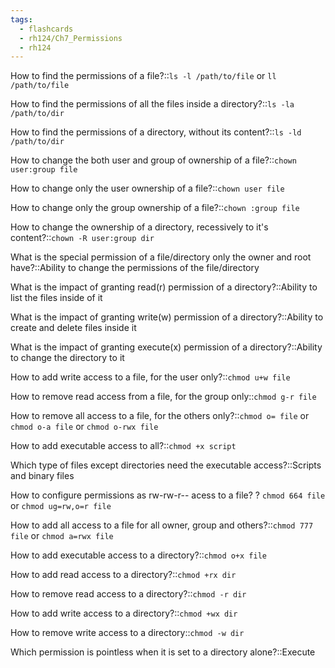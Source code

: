 ```yaml
---
tags:
  - flashcards
  - rh124/Ch7_Permissions
  - rh124
---
```


How to find the permissions of a file?::`ls -l /path/to/file` or `ll /path/to/file`

<!--SR:!2023-09-30,57,311-->

How to find the permissions of all the files inside a directory?::`ls -la /path/to/dir`

<!--SR:!2023-09-24,51,311-->

How to find the permissions of a directory, without its content?::`ls -ld /path/to/dir`

<!--SR:!2023-09-26,53,311-->

How to change the both user and group of ownership of a file?::`chown user:group file`

<!--SR:!2023-12-16,119,325-->

How to change only the user ownership of a file?::`chown user file`

<!--SR:!2023-12-20,123,325-->

How to change only the group ownership of a file?::`chown :group file`

<!--SR:!2023-12-09,112,310-->

How to change the ownership of a directory, recessively to it's content?::`chown -R user:group dir`

<!--SR:!2023-12-17,120,321-->

What is the special permission of a file/directory only the owner and root have?::Ability to change the permissions of the file/directory

<!--SR:!2023-12-14,117,321-->

What is the impact of granting read(r) permission of a directory?::Ability to list the files inside of it

<!--SR:!2023-12-15,118,325-->

What is the impact of granting write(w) permission of a directory?::Ability to create and delete files inside it

<!--SR:!2023-12-10,113,310-->

What is the impact of granting execute(x) permission of a directory?::Ability to change the directory to it

<!--SR:!2023-12-08,111,310-->

How to add write access to a file, for the user only?::`chmod u+w file`

<!--SR:!2023-12-18,121,321-->

How to remove read access from a file, for the group only::`chmod g-r file`

<!--SR:!2023-12-06,109,310-->

How to remove all access to a file, for the others only?::`chmod o= file` or `chmod o-a file` or `chmod o-rwx file`

<!--SR:!2023-11-06,79,310-->

How to add executable access to all?::`chmod +x script`

<!--SR:!2023-12-10,113,310-->

Which type of files except directories need the executable access?::Scripts and binary files

<!--SR:!2023-12-07,110,301-->

How to configure permissions as rw-rw-r-- acess to a file?
?
`chmod 664 file` or
`chmod ug=rw,o=r file`

<!--SR:!2023-12-04,107,305-->

How to add all access to a file for all owner, group and others?::`chmod 777 file` or `chmod a=rwx file`

<!--SR:!2023-12-05,108,301-->

How to add executable access to a directory?::`chmod o+x file`

<!--SR:!2023-12-19,122,325-->

How to add read access to a directory?::`chmod +rx dir`

<!--SR:!2023-12-08,111,310-->

How to remove read access to a directory?::`chmod -r dir`

<!--SR:!2023-12-13,116,310-->

How to add write access to a directory?::`chmod +wx dir`

<!--SR:!2023-10-06,48,265-->

How to remove write access to a directory::`chmod -w dir`

<!--SR:!2023-11-04,77,290-->

Which permission is pointless when it is set to a directory alone?::Execute

<!--SR:!2023-12-03,106,290-->
